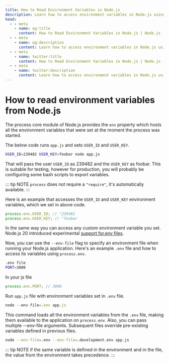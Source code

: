 ```yaml
---
title: How to Read Environment Variables in Node.js
description: Learn how to access environment variables in Node.js using the process.env property and .env files.
head:
  - - meta
    - name: og:title
      content: How to Read Environment Variables in Node.js | Node.js - iDoc.dev
  - - meta
    - name: og:description
      content: Learn how to access environment variables in Node.js using the process.env property and .env files.
  - - meta
    - name: twitter:title
      content: How to Read Environment Variables in Node.js | Node.js - iDoc.dev
  - - meta
    - name: twitter:description
      content: Learn how to access environment variables in Node.js using the process.env property and .env files.
---
```



# How to read environment variables from Node.js

The process core module of Node.js provides the `env` property which hosts all the environment variables that were set at the moment the process was started.

The below code runs `app.js` and sets `USER_ID` and `USER_KEY`.

```bash
USER_ID=239482 USER_KEY=foobar node app.js
```

That will pass the user `USER_ID` as 239482 and the `USER_KEY` as foobar. This is suitable for testing, however for production, you will probably be configuring some bash scripts to export variables.

::: tip NOTE
`process` does not require a `"require"`, it's automatically available.
:::

Here is an example that accesses the `USER_ID` and `USER_KEY` environment variables, which we set in above code.

```javascript
process.env.USER_ID; // "239482
process.env.USER_KEY; // "foobar
```

In the same way you can access any custom environment variable you set. Node.js 20 introduced experimental [support for.env files](/nodejs/api/cli#env-file-config).

Now, you can use the `--env-file` flag to specify an environment file when running your Node.js application. Here's an example `.env` file and how to access its variables using `process.env`.

```bash
.env file
PORT=3000
```

In your js file

```javascript
process.env.PORT; // 3000
```

Run `app.js` file with environment variables set in `.env` file.

```js
node --env-file=.env app.js
```

This command loads all the environment variables from the `.env` file, making them available to the application on `process.env`. Also, you can pass multiple --env-file arguments. Subsequent files override pre-existing variables defined in previous files.

```bash
node --env-file=.env --env-file=.development.env app.js
```
::: tip NOTE
if the same variable is defined in the environment and in the file, the value from the environment takes precedence.
:::
